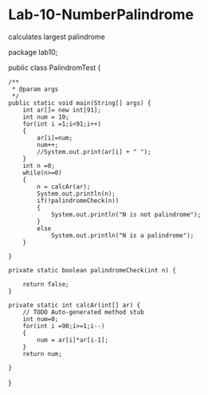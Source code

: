 # Lab-10-NumberPalindrome
calculates largest palindrome 

package lab10;

public class PalindromTest {

	/**
	 * @param args
	 */
	public static void main(String[] args) {
		int ar[]= new int[91];
		int num = 10;
		for(int i =1;i<91;i++)
		{
			ar[i]=num;
			num++;
			//System.out.print(ar[i] + " ");
		}
		int n =0;
		while(n>=0)
		{
			n = calcAr(ar);
			System.out.println(n);
			if(!palindromeCheck(n))
			{
				System.out.println("N is not palindrome");
			}
			else
				System.out.println("N is a palindrome");
		}

	}

	private static boolean palindromeCheck(int n) {
		
		return false;
	}

	private static int calcAr(int[] ar) {
		// TODO Auto-generated method stub
		int num=0;
		for(int i =90;i>=1;i--)
		{
			num = ar[i]*ar[i-1];
		}
		return num;
		
	}

}
